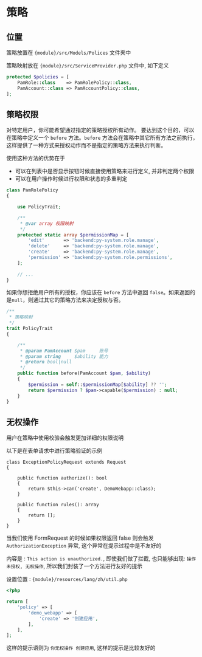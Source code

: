 # 策略

## 位置

策略放置在 `{module}/src/Models/Polices` 文件夹中

策略映射放在 `{module}/src/ServiceProvider.php` 文件中, 如下定义

```php
protected $policies = [
    PamRole::class    => PamRolePolicy::class,
    PamAccount::class => PamAccountPolicy::class,
];
```

## 策略权限

对特定用户，你可能希望通过指定的策略授权所有动作。
要达到这个目的，可以在策略中定义一个 `before` 方法。`before` 方法会在策略中其它所有方法之前执行，这样提供了一种方式来授权动作而不是指定的策略方法来执行判断。

使用这种方法的优势在于

- 可以在列表中是否显示按钮时候直接使用策略来进行定义, 并非判定两个权限
- 可以在用户操作时候进行权限和状态的多重判定

```php
class PamRolePolicy
{

    use PolicyTrait;

    /**
     * @var array 权限映射
     */
    protected static array $permissionMap = [
        'edit'       => 'backend:py-system.role.manage',
        'delete'     => 'backend:py-system.role.manage',
        'create'     => 'backend:py-system.role.manage',
        'permission' => 'backend:py-system.role.permissions',
    ];
    
    // ...
}
```

如果你想拒绝用户所有的授权，你应该在 `before` 方法中返回 `false`。如果返回的是`null`，则通过其它的策略方法来决定授权与否。

```php
/**
 * 策略映射
 */
trait PolicyTrait
{

    /**
     * @param PamAccount $pam     账号
     * @param string     $ability 能力
     * @return bool|null
     */
    public function before(PamAccount $pam, $ability)
    {
        $permission = self::$permissionMap[$ability] ?? '';
        return $permission ? $pam->capable($permission) : null;
    }
}
```

## 无权操作

用户在策略中使用校验会触发更加详细的权限说明

以下是在表单请求中进行策略验证的示例

```
class ExceptionPolicyRequest extends Request
{

    public function authorize(): bool
    {
        return $this->can('create', DemoWebapp::class);
    }

    public function rules(): array
    {
        return [];
    }
}

```

当我们使用 FormRequest 的时候如果权限返回 false 则会触发 `AuthorizationException` 异常, 这个异常在提示过程中是不友好的

内容是 : `This action is unauthorized.`, 即使我们做了拦截, 也只能够出现: `操作未授权, 无权操作`, 所以我们封装了一个方法进行友好的提示

设置位置 : `{module}/resources/lang/zh/util.php`

```php
<?php

return [
    'policy' => [
        'demo_webapp' => [
            'create' => '创建应用',
        ],
    ],
];
```

这样的提示语则为 `你无权操作 创建应用`, 这样的提示是比较友好的

